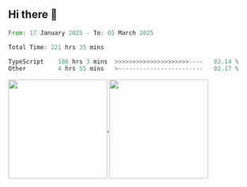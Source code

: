## Hi there 👋
<!--START_SECTION:waka-->

```rust
From: 17 January 2025 - To: 05 March 2025

Total Time: 221 hrs 35 mins

TypeScript    186 hrs 3 mins  >>>>>>>>>>>>>>>>>>>>>----   82.14 %
Other         4 hrs 55 mins   >------------------------   02.17 %
```

<!--END_SECTION:waka-->

<a href="https://github.com/anuraghazra/github-readme-stats">
  <img height=200 align="center" src="https://github-readme-stats.vercel.app/api/top-langs/?username=paulgeorge35&layout=donut&langs_count=5&theme=transparent" />
</a>
<a href="https://github.com/anuraghazra/convoychat">
  <img height=200 align="center" src="https://github-readme-stats.vercel.app/api?username=paulgeorge35&show_icons=true&show=prs_merged&theme=transparent&rank_icon=github" />
</a>
